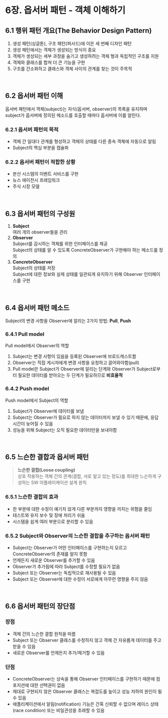 # 6장. 옵서버 패턴 - 객체 이해하기
## 6.1 행위 패턴 개요(The Behavior Design Pattern)
1. 생성 패턴(싱글톤), 구조 패턴(퍼사드)에 이은 세 번째 디자인 패턴
2. 생성 패턴에서는 객체가 생성되는 방식이 중요
3. 객체가 생성되는 세부 과정을 숨기고 생성하려는 객체 형과 독립적인 구조를 지원
4. 객체와 클래스를 합쳐 더 큰 기능을 구현
5. 구조를 간소화하고 클래스와 객체 사이의 관계를 찾는 것이 주목적


<br>

## 6.2 옵서버 패턴 이해
옵서버 패턴에서 객체(subject)는 자식(옵서버, observer)의 목록을 유지하며 subject가 옵서버에 정의된 메소드를 호출할 때마다 옵서버에 이를 알린다.

### 6.2.1 옵서버 패턴의 목적
- 객체 간 일대다 관계를 형성하고 객체의 상태를 다른 종속 객체에 자동으로 알림
- Subject의 핵심 부분을 캡슐화

### 6.2.2 옵서버 패턴이 적합한 상황
- 분산 시스템의 이벤트 서비스를 구현
- 뉴스 에이전시 프레임워크
- 주식 시장 모델


<br>

## 6.3 옵서버 패턴의 구성원
1. **Subject** \
여러 개의 observer들을 관리
2. **Observer** \
Subject를 감시하는 객체를 위한 인터페이스를 제공 \
Subject의 상태를 알 수 있도록 ConcreteObserver가 구현해야 하는 메소드를 정의
3. **ConcreteObserver** \
Subject의 상태를 저장 \
Subject에 대한 정보와 실제 상태를 일관되게 유지하기 위해 Observer 인터페이스를 구현


<br>

## 6.4 옵서버 패턴 메소드
Subject의 변경 사항을 Observer에 알리는 2가지 방법: **Pull**, **Push**

### 6.4.1 Pull model
Pull model에서 Observer의 역할
1. Subject는 변경 사항이 있음을 등록된 Observer에 브로드캐스트함
2. Observer는 직접 게시자에게 변경 사항을 요청하고 끌어와야함(pull)
3. Pull model은 Subject가 Observer에 알리는 단계와 Observer가 Subject로부터 필요한 데이터를 받아오는 두 단계가 필요하므로 **비효율적**

### 6.4.2 Push model
Push model에서 Subject의 역할
1. Subject가 Observer에 데이터를 보냄
2. Subject는 Observer가 필요로 하지 않는 데이터까지 보낼 수 있기 때문에, 응답 시간이 늦어질 수 있음
3. 성능을 위해 Subject는 오직 필요한 데이터만을 보내야함


<br>

## 6.5 느슨한 결합과 옵서버 패턴
> **느슨한 결합(Loose coupling)** \
상호 작용하는 객체 간의 관계(결합, 서로 알고 있는 정도)를 최대한 느슨하게 구성하는 SW 어플레이케이션 설계 원칙

### 6.5.1 느슨한 결합의 효과
- 한 부분에 대한 수정이 예기치 않게 다른 부분까지 영향을 끼치는 위험을 줄임
- 테스트와 유지 보수 및 장애 처리가 쉬움
- 시스템을 쉽게 여러 부분으로 분리할 수 있음


### 6.5.2 Subject와 Observer의 느슨한 결합을 추구하는 옵서버 패턴
- Subject는 Observer가 어떤 인터페이스를 구현하는지 모르고 ConcreteObserver의 존재를 알지 못함
- 언제든지 새로운 Observer를 추가할 수 있음
- Observer가 추가됨에 따라 Subject를 수정할 필요가 없음
- Subject 또는 Observer는 독립적으로 재사용될 수 있음
- Subject 또는 Observer에 대한 수정이 서로에게 아무런 영향을 주지 않음


<br>

## 6.6 옵서버 패턴의 장단점
### 장점
- 객체 간의 느슨한 결합 원칙을 따름
- Subject 또는 Observer 클래스를 수정하지 않고 객체 간 자유롭게 데이터를 주고받을 수 있음
- 새로운 Observer를 언제든지 추가/제거할 수 있음

### 단점
- ConcreteObserver는 상속을 통해 Observer 인터페이스를 구현하기 때문에 컴포지션에 대한 선택권이 없음
- 제대로 구현되지 않은 Observer 클래스는 복잡도를 높이고 성능 저하의 원인이 될 수 있음
- 애플리케이션에서 알림(notification) 기능은 간혹 신뢰할 수 없으며 레이스 상태(race condition) 또는 비일관성을 초래할 수 있음
